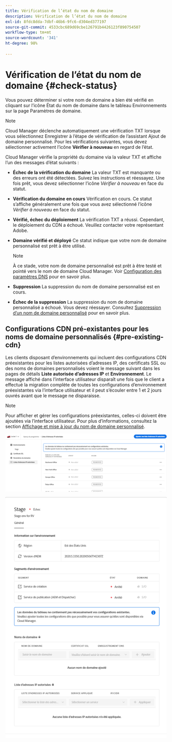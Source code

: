 ```yaml
---
title: Vérification de l’état du nom de domaine
description: Vérification de l’état du nom de domaine
exl-id: 8fdc8dda-7dbf-46b6-9fc6-d304ed377197
source-git-commit: 4533cbc689d69cbe126791b4426123f890754507
workflow-type: tm+mt
source-wordcount: '341'
ht-degree: 98%

---
```


# Vérification de l’état du nom de domaine {#check-status}

Vous pouvez déterminer si votre nom de domaine a bien été vérifié en cliquant sur l’icône État du nom de domaine dans le tableau Environnements sur la page Paramètres de domaine.

>[!NOTE]
>Cloud Manager déclenche automatiquement une vérification TXT lorsque vous sélectionnez Enregistrer à l’étape de vérification de l’assistant Ajout de domaine personnalisé. Pour les vérifications suivantes, vous devez sélectionner activement l’icône **Vérifier à nouveau** en regard de l’état.

Cloud Manager vérifie la propriété du domaine via la valeur TXT et affiche l’un des messages d’état suivants :

* **Échec de la vérification du domaine**
La valeur TXT est manquante ou des erreurs ont été détectées. Suivez les instructions et réessayez. Une fois prêt, vous devez sélectionner 
l’icône *Vérifier à nouveau* en face du statut.

* **Vérification du domaine en cours**
Vérification en cours. Ce statut s’affiche généralement une fois que vous avez sélectionné 
l’icône *Vérifier à nouveau* en face du statut.

* **Vérifié, échec du déploiement**
La vérification TXT a réussi. Cependant, le déploiement du CDN a échoué. Veuillez contacter votre représentant Adobe.

* **Domaine vérifié et déployé**
Ce statut indique que votre nom de domaine personnalisé est prêt à être utilisé.
   >[!NOTE]
   >À ce stade, votre nom de domaine personnalisé est prêt à être testé et pointé vers le nom de domaine Cloud Manager. Voir [Configuration des paramètres DNS](/help/implementing/cloud-manager/custom-domain-names/configure-dns-settings.md) pour en savoir plus.

* **Suppression**
La suppression du nom de domaine personnalisé est en cours.

* **Échec de la suppression**
La suppression du nom de domaine personnalisé a échoué. Vous devez réessayer. Consultez [Suppression d’un nom de domaine personnalisé](/help/implementing/cloud-manager/custom-domain-names/delete-custom-domain-name.md) pour en savoir plus.


## Configurations CDN pré-existantes pour les noms de domaine personnalisés {#pre-existing-cdn}

Les clients disposant d’environnements qui incluent des configurations CDN préexistantes pour les listes autorisées d’adresses IP, des certificats SSL ou des noms de domaines personnalisés voient le message suivant dans les pages de détails **Liste autorisée d’adresses IP** et **Environnement**. Le message affiché dans l’interface utilisateur disparaît une fois que le client a effectué la migration complète de toutes les configurations d’environnement préexistantes via l’interface utilisateur et il peut s’écouler entre 1 et 2 jours ouvrés avant que le message ne disparaisse.

>[!NOTE]
>Pour afficher et gérer les configurations préexistantes, celles-ci doivent être ajoutées via l’interface utilisateur. Pour plus d’informations, consultez la section [Affichage et mise à jour du nom de domaine personnalisé](/help/implementing/cloud-manager/custom-domain-names/add-custom-domain-name.md).

![](/help/implementing/cloud-manager/assets/ip-allow-list-message1.png)

![](/help/implementing/cloud-manager/assets/ip-allow-list-message2.png)
